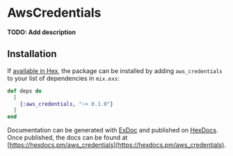 # AwsCredentials

**TODO: Add description**

## Installation

If [available in Hex](https://hex.pm/docs/publish), the package can be installed
by adding `aws_credentials` to your list of dependencies in `mix.exs`:

```elixir
def deps do
  [
    {:aws_credentials, "~> 0.1.0"}
  ]
end
```

Documentation can be generated with [ExDoc](https://github.com/elixir-lang/ex_doc)
and published on [HexDocs](https://hexdocs.pm). Once published, the docs can
be found at [https://hexdocs.pm/aws_credentials](https://hexdocs.pm/aws_credentials).

